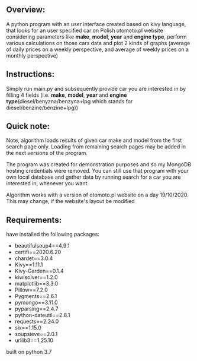 ## Overview:
A python program with an user interface created based on kivy language, that looks for an user specified car on Polish
otomoto.pl website considering parameters like **make**, **model**, **year** and **engine type**, perform various 
calculations on those cars data and plot 2 kinds of graphs (average of daily prices on a weekly perspective, and average
of weekly prices on a monthly perspective)

## Instructions:
Simply run main.py and subsequently provide car you are interested in by filling 4 fields (i.e. **make**, **model**, 
**year** and **engine type**(diesel/benyzna/benzyna+lpg which stands for diesel/benzine/benzine+lpg))

## Quick note:
Note, algorithm loads results of given car make and model from the first search page only.
Loading from remaining search pages may be added in the next versions of the program.

The program was created for demonstration purposes and so my MongoDB hosting credentials were removed. You can still use that program with your own local database and gather data by running search for a car you are interested in, whenever you want.

Algorithm works with a version of otomoto.pl website on a day 19/10/2020. This may change, if the website's layout be
modified

## Requirements:
have installed the following packages:
* beautifulsoup4==4.9.1
* certifi==2020.6.20
* chardet==3.0.4
* Kivy==1.11.1
* Kivy-Garden==0.1.4
* kiwisolver==1.2.0
* matplotlib==3.3.0
* Pillow==7.2.0
* Pygments==2.6.1
* pymongo==3.11.0
* pyparsing==2.4.7
* python-dateutil==2.8.1
* requests==2.24.0
* six==1.15.0
* soupsieve==2.0.1
* urllib3==1.25.10


built on python 3.7
